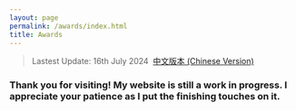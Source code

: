 ```yaml
---
layout: page
permalink: /awards/index.html
title: Awards
---
```


> Lastest Update: 16th July 2024&nbsp;  [中文版本 (Chinese Version)](https://yapengf.com/awards-zh/)

### Thank you for visiting! My website is still a work in progress. I appreciate your patience as I put the finishing touches on it.
